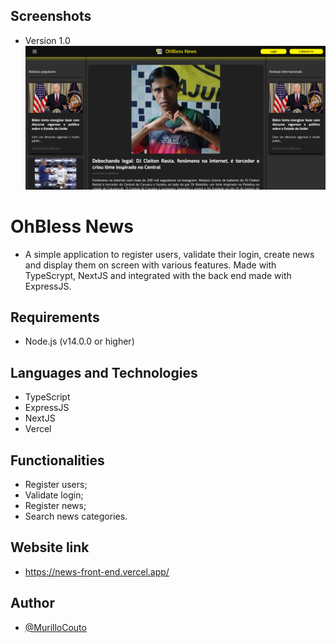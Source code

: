 
## Screenshots

- Version 1.0
![App Screenshot](https://github.com/MurilloCouto/news-front-end/blob/main/OhBlessNews.png?raw=true)


# OhBless News 

- A simple application to register users, validate their login, create news and display them on screen with various features. Made with TypeScrypt, NextJS and integrated with the back end made with ExpressJS.


## Requirements

- Node.js (v14.0.0 or higher)
  
## Languages ​​and Technologies

- TypeScript
- ExpressJS
- NextJS
- Vercel
  
## Functionalities

- Register users;
- Validate login;
- Register news;
- Search news categories.
  
## Website link 

- https://news-front-end.vercel.app/

## Author

- [@MurilloCouto](https://www.github.com/MurilloCouto)
